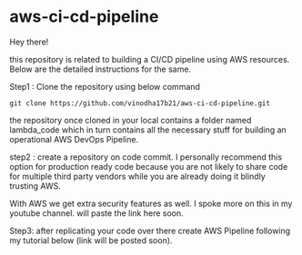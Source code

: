 # aws-ci-cd-pipeline

Hey there!

this repository is related to building a CI/CD pipeline using AWS resources. Below are the detailed instructions for the same.

Step1 : Clone the repository using below command 

`git clone https://github.com/vinodha17b21/aws-ci-cd-pipeline.git`

the repository once cloned in your local contains a folder named lambda_code which in turn contains all the necessary stuff for
building an operational AWS DevOps Pipeline.

step2 : create a repository on code commit. I personally recommend this option for production ready code because you are not likely to 
share code for multiple third party vendors while you are already doing it blindly trusting AWS.

With AWS we get extra security features as well. I spoke more on this in my youtube channel. will paste the link here soon.

Step3: after replicating your code over there create AWS Pipeline following my tutorial below (link will be posted soon).
